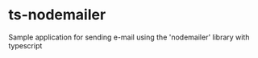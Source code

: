 # ts-nodemailer
Sample application for sending e-mail using the 'nodemailer' library with typescript
